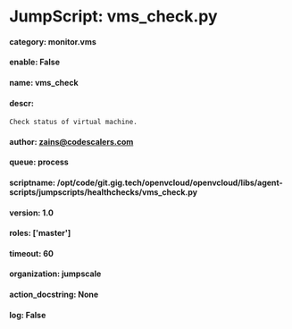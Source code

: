 
# JumpScript: vms_check.py
        
#### category: monitor.vms
#### enable: False
#### name: vms_check
#### descr: 
```
Check status of virtual machine.

```
#### author: zains@codescalers.com
#### queue: process
#### scriptname: /opt/code/git.gig.tech/openvcloud/openvcloud/libs/agent-scripts/jumpscripts/healthchecks/vms_check.py
#### version: 1.0
#### roles: ['master']
#### timeout: 60
#### organization: jumpscale
#### action_docstring: None
#### log: False